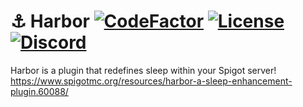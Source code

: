 [discord-invite]: https://discord.gg/UACRzwe
# ⚓ Harbor [![CodeFactor](https://www.codefactor.io/repository/github/nkomarn/harbor/badge)](https://www.codefactor.io/repository/github/nkomarn/harbor) [![License](https://img.shields.io/badge/license-MIT-brightgreen.svg)](https://github.com/nkomarn/Harbor/blob/master/LICENSE) [![Discord](https://discordapp.com/api/guilds/285623631042707457/widget.png)][discord-invite]
Harbor is a plugin that redefines sleep within your Spigot server!
https://www.spigotmc.org/resources/harbor-a-sleep-enhancement-plugin.60088/